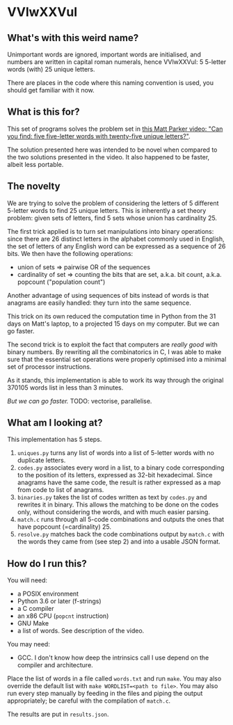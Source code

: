 # VVlwXXVul

## What's with this weird name?

Unimportant words are ignored, important words are initialised, and numbers are
written in capital roman numerals, hence VVlwXXVul: 5 5-letter words (with) 25
unique letters.

There are places in the code where this naming convention is used, you should
get familiar with it now.

## What is this for?

This set of programs solves the problem set in [this Matt Parker video: "Can you find: five five-letter words with twenty-five unique letters?"](https://youtu.be/_-AfhLQfb6w).

The solution presented here was intended to be novel when compared to the two
solutions presented in the video. It also happened to be faster, albeit less
portable.

## The novelty

We are trying to solve the problem of considering the letters of 5 different
5-letter words to find 25 unique letters. This is inherently a set theory
problem: given sets of letters, find 5 sets whose union has cardinality 25.

The first trick applied is to turn set manipulations into binary operations:
since there are 26 distinct letters in the alphabet commonly used in English,
the set of letters of any English word can be expressed as a sequence of 26
bits. We then have the following operations:

* union of sets => pairwise OR of the sequences
* cardinality of set => counting the bits that are set, a.k.a. bit count, a.k.a.
  popcount ("population count")

Another advantage of using sequences of bits instead of words is that anagrams
are easily handled: they turn into the same sequence.

This trick on its own reduced the computation time in Python from the 31 days on
Matt's laptop, to a projected 15 days on my computer. But we can go faster.

The second trick is to exploit the fact that computers are _really good_ with
binary numbers. By rewriting all the combinatorics in C, I was able to make sure
that the essential set operations were properly optimised into a minimal set of
processor instructions.

As it stands, this implementation is able to work its way through the original
370105 words list in less than 3 minutes.

_But we can go faster._ TODO: vectorise, parallelise.

## What am I looking at?

This implementation has 5 steps.

1. `uniques.py` turns any list of words into a list of 5-letter words with no
   duplicate letters.
2. `codes.py` associates every word in a list, to a binary code corresponding to
   the position of its letters, expressed as 32-bit hexadecimal. Since anagrams
   have the same code, the result is rather expressed as a map from code to list
   of anagrams.
3. `binaries.py` takes the list of codes written as text by `codes.py` and
   rewrites it in binary. This allows the matching to be done on the codes only,
   without considering the words, and with much easier parsing.
4. `match.c` runs through all 5-code combinations and outputs the ones that have
   popcount (=cardinality) 25.
5. `resolve.py` matches back the code combinations output by `match.c` with the
   words they came from (see step 2) and into a usable JSON format.

## How do I run this?

You will need:

* a POSIX environment
* Python 3.6 or later (f-strings)
* a C compiler
* an x86 CPU (`popcnt` instruction)
* GNU Make
* a list of words. See description of the video.

You may need:

* GCC. I don't know how deep the intrinsics call I use depend on the compiler
  and architecture.

Place the list of words in a file called `words.txt` and run `make`. You may
also override the default list with `make WORDLIST=<path to file>`. You may also
run every step manually by feeding in the files and piping the output
appropriately; be careful with the compilation of `match.c`.

The results are put in `results.json`.
